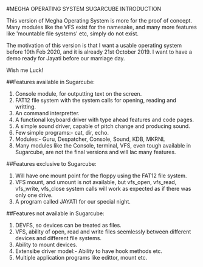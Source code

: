 #MEGHA OPERATING SYSTEM SUGARCUBE                                  INTRODUCTION

This version of Megha Operating System is more for the proof of concept. Many
modules like the VFS exist for the namesake, and many more features like
'mountable file systems' etc, simply do not exist.

The motivation of this version is that I want a usable operating system before
10th Feb 2020, and it is already 21st October 2019. I want to have a demo ready
for Jayati before our marriage day.

Wish me Luck!

##Features available in Sugarcube:

1. Console module, for outputting text on the screen.
2. FAT12 file system with the system calls for opening, reading and writting.
3. An command interpretter.
4. A functional keyboard driver with type ahead features and code pages.
5. A simple sound driver, capable of pitch change and producing sound.
6. Few simple programs:- cat, dir, echo.
7. Modules:- Guru, Despatcher, Console, Sound, KDB, MKRNL
8. Many modules like the Console, terminal, VFS, even tough available in
   Sugarcube, are not the final versions and will lac many features.

##Features exclusive to Sugarcube:

1. Will have one mount point for the floppy using the FAT12 file system.
2. VFS mount, and umount is not available, but vfs_open, vfs_read, vfs_write,
   vfs_close system calls will work as expected as if there was only one drive.
3. A program called JAYATI for our special night.


##Features not available in Sugarcube:

1. DEVFS, so devices can be treated as files.
2. VFS, ability of open, read and write files seemlessly between different
   devices and different file systems.
3. Ability to mount devices.
4. Extensibe driver model:- Ability to have hook methods etc.
5. Multiple application programs like edittor, mount etc.

